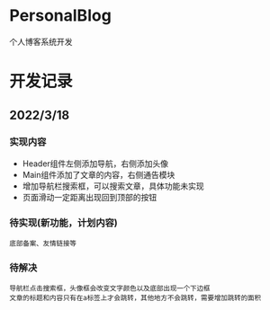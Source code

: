# PersonalBlog
个人博客系统开发

# 开发记录
## 2022/3/18
### 实现内容
* Header组件左侧添加导航，右侧添加头像
* Main组件添加了文章的内容，右侧通告模块
* 增加导航栏搜索框，可以搜索文章，具体功能未实现
* 页面滑动一定距离出现回到顶部的按钮
### 待实现(新功能，计划内容)
    底部备案、友情链接等
### 待解决
    导航栏点击搜索框，头像框会改变文字颜色以及底部出现一个下边框
    文章的标题和内容只有在a标签上才会跳转，其他地方不会跳转，需要增加跳转的面积
